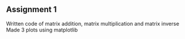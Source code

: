 ## Assignment 1
Written code of matrix addition, matrix multiplication and matrix inverse \
Made 3 plots using matplotlib